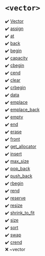 # `<vector>`
:heavy_check_mark: [Vector](Vector.md)  
:heavy_check_mark: [assign](assign.md)  
:heavy_check_mark: [at](at.md)  
:heavy_check_mark: [back](back.md)  
:heavy_check_mark: [begin](begin.md)  
:heavy_check_mark: [capacity](capacity.md)  
:heavy_check_mark: [cbegin](cbegin.md)  
:heavy_check_mark: [cend](cend.md)  
:heavy_check_mark: [clear](clear.md)  
:heavy_check_mark: [crbegin](crbegin.md)  
:heavy_check_mark: [data](data.md)  
:heavy_check_mark: [emplace](emplace.md)  
:heavy_check_mark: [emplace_back](emplace_back.md)  
:heavy_check_mark: [empty](empty.md)  
:heavy_check_mark: [end](end.md)  
:heavy_check_mark: [erase](erase.md)  
:heavy_check_mark: [front](front.md)  
:heavy_check_mark: [get_allocator](get_allocator.md)  
:heavy_check_mark: [insert](insert.md)  
:heavy_check_mark: [max_size](max_size.md)  
:heavy_check_mark: [pop_back](pop_back.md)  
:heavy_check_mark: [push_back](push_back.md)  
:heavy_check_mark: [rbegin](rbegin.md)  
:heavy_check_mark: [rend](rend.md)  
:heavy_check_mark: [reserve](reserve.md)  
:heavy_check_mark: [resize](resize.md)  
:heavy_check_mark: [shrink_to_fit](shrink_to_fit.md)  
:heavy_check_mark: [size](size.md)  
:heavy_check_mark: [sort](sort.md)  
:heavy_check_mark: [swap](swap.md)  
:heavy_check_mark: [crend](crend.md)  
:x: ~vector  
